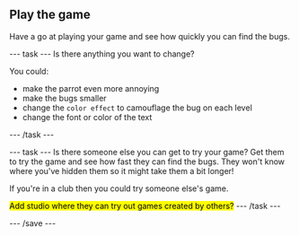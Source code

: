 ## Play the game

Have a go at playing your game and see how quickly you can find the bugs. 

--- task ---
Is there anything you want to change?

You could:
- make the parrot even more annoying
- make the bugs smaller 
- change the `color effect` to camouflage the bug on each level
- change the font or color of the text

--- /task ---

--- task ---
Is there someone else you can get to try your game? Get them to try the game and see how fast they can find the bugs. They won't know where you've hidden them so it might take them a bit longer!

If you're in a club then you could try someone else's game. 

<mark>Add studio where they can try out games created by others?</mark>
--- /task ---

--- /save ---

